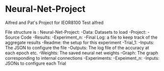 # Neural-Net-Project
Alfred and Pat's Project for IEOR8100
Test alfred


File structure is :
Neural-Net-Project:
  -Data: Datasets to load
  -Project: 
    -Source Code
  -Results:
    -Experiment_n: 
      -Final Log: a file to keep track of the aggregate results
      -Readme: the setup for this experiment
      -Trial_1: 
        -Inputs: The JSON to configure the file
        -Outputs: The log file of the accuracy at each epoch etc. 
        -Weights: The saved neural net weights
        -Graph: The graph corresponding to internal connections
  -Experiments:
    -Expeiment_n:
      -Inputs: JSONs to configure each Trial
